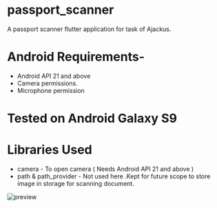 # passport_scanner

A passport scanner flutter application for task of Ajackus.

# Android Requirements-
  - Android API 21 and above
  - Camera permissions.
  - Microphone permission

# Tested on Android Galaxy S9

# Libraries Used
  - camera - To open camera ( Needs Android API 21 and above )
  - path & path_provider - Not used here .Kept for future scope to store image in storage for scanning document.

![preview](https://github.com/mybytecode/passport_scanner/blob/master/doc/gif.gif)

